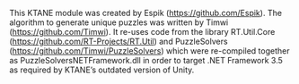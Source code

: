 This KTANE module was created by Espik (<https://github.com/Espik>). The algorithm to generate unique puzzles was written by Timwi (<https://github.com/Timwi>). It re-uses code from the library RT.Util.Core (<https://github.com/RT-Projects/RT.Util>) and PuzzleSolvers (<https://github.com/Timwi/PuzzleSolvers>) which were re-compiled together as PuzzleSolversNETFramework.dll in order to target .NET Framework 3.5 as required by KTANE’s outdated version of Unity.